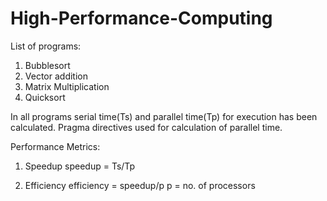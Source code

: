 # High-Performance-Computing
List of programs:
1. Bubblesort
2. Vector addition
3. Matrix Multiplication
4. Quicksort

In all programs serial time(Ts) and parallel time(Tp) for execution has been calculated.
Pragma directives used for calculation of parallel time.

Performance Metrics:

1. Speedup
   speedup = Ts/Tp
   
2. Efficiency
   efficiency = speedup/p
        p = no. of processors
